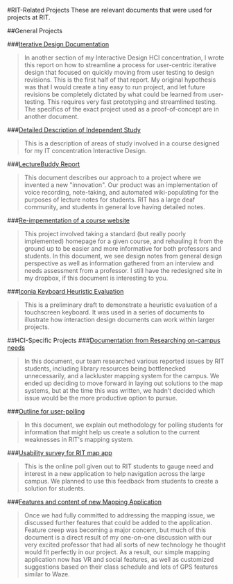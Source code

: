 #RIT-Related Projects
These are relevant documents that were used for projects at RIT.

##General Projects

###[Iterative Design Documentation](https://www.dropbox.com/s/96ylmyekitlvhet/IDgeneral.md?dl=0)
>In another section of my Interactive Design HCI concentration, I wrote this report on how to streamline a process for user-centric iterative design that focused on quickly moving from user testing to design revisions. This is the first half of that report.
My original hypothesis was that I would create a tiny easy to run project, and let future revisions be completely dictated by what could be learned from user-testing. This requires very fast prototyping and streamlined testing.
The specifics of the exact project used as a proof-of-concept are in another document.

###[Detailed Description of Independent Study](https://www.dropbox.com/s/cfws3tfgvp9thv3/IndStudy3Notes.mdown?dl=0)
>This is a description of areas of study involved in a course designed for my IT concentration Interactive Design.

###[LectureBuddy Report](https://docs.google.com/document/d/1kl8QE6qUZn13kt_GH4Zc1125Ww6u_AuAS1HaAbtc8w8/edit#)
>This document describes our approach to a project where we invented a new "innovation". Our product was an implementation of voice recording, note-taking, and automated wiki-populating for the purposes of lecture notes for students. RIT has a large deaf community, and students in general love having detailed notes.

###[Re-impementation of a course website](https://docs.google.com/document/d/1-qaAjDbdI2gi8EJURYYTByYaOaREac1QHN3DqXPcXcA/edit)
>This project involved taking a standard (but really poorly implemented) homepage for a given course, and rehauling it from the ground up to be easier and more informative for both professors and students. In this document, we see design notes from general design perspective as well as information gathered from an interview and needs assessment from a professor.
I still have the redesigned site in my dropbox, if this document is interesting to you.

###[Iconia Keyboard Heuristic Evaluation](https://docs.google.com/document/d/1xn5vXPLoIpzR64R5NP3J3ktW5g7fp3eHps_JY-Zk10E/edit?usp=sharing)
>This is a preliminary draft to demonstrate a heuristic evaluation of a touchscreen keyboard. It was used in a series of documents to illustrate how interaction design documents can work within larger projects.

##HCI-Specific Projects
###[Documentation from Researching on-campus needs](https://docs.google.com/document/d/18Bosf_Ilz7tFD7B4myXvuxNiSJYXsjUlr8NCyIDbcoY/edit)
>In this document, our team researched various reported issues by RIT students, including library resources being bottlenecked unnecessarily, and a lackluster mapping system for the campus.
We ended up deciding to move forward in laying out solutions to the map systems, but at the time this was written, we hadn't decided which issue would be the more productive option to pursue.

###[Outline for user-polling](https://docs.google.com/document/d/12PHJ76GOl1eDw-4nvpgi0vFXapX8ZAdHFAyqFe4hCkA/edit)
>In this document, we explain out methodology for polling students for information that might help us create a solution to the current weaknesses in RIT's mapping system.

###[Usability survey for RIT map app](https://docs.google.com/forms/d/1plCUeQVDPoAPtTW9m6r_X8RClBjKlRSPq1SRBxuFCP0/edit)
>This is the online poll given out to RIT students to gauge need and interest in a new application to help navigation across the large campus. We planned to use this feedback from students to create a solution for students.

###[Features and content of new Mapping Application](https://docs.google.com/document/d/1VMCpfnPU6qYgQ9UKkd7CwLgsGoDgL1YuATH8bjPY3tQ/edit)
>Once we had fully committed to addressing the mapping issue, we discussed further features that could be added to the application. Feature creep was becoming a major concern, but much of this document is a direct result of my one-on-one discussion with our very excited professor that had all sorts of new technology he thought would fit perfectly in our project. As a result, our simple mapping application now has VR and social features, as well as customized suggestions based on their class schedule and lots of GPS features similar to Waze.